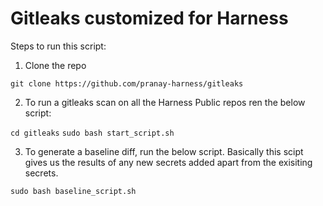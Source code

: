 # Gitleaks customized for Harness


Steps to run this script:

1. Clone the repo

`git clone https://github.com/pranay-harness/gitleaks`

2. To run a gitleaks scan on all the Harness Public repos ren the below script:

`cd gitleaks`
`sudo bash start_script.sh`


3. To generate a baseline diff, run the below script. Basically this scipt gives us the results of any new secrets added apart from the exisiting secrets.

`sudo bash baseline_script.sh`


